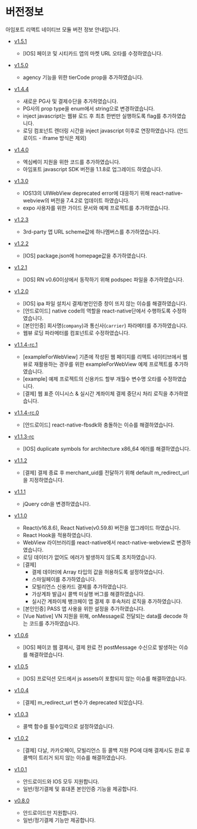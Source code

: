 # 버전정보

아임포트 리액트 네이티브 모듈 버전 정보 안내입니다.

- [v1.5.1](https://github.com/iamport/iamport-react-native/tree/master)
  - [IOS] 페이코 및 시티카드 앱의 마켓 URL 오타를 수정하였습니다.

- [v1.5.0](https://github.com/iamport/iamport-react-native/tree/v1.5.0)
  - agency 기능을 위한 tierCode prop을 추가하였습니다.

- [v1.4.4](https://github.com/iamport/iamport-react-native/tree/v1.4.4)
  - 새로운 PG사 및 결제수단을 추가하였습니다.
  - PG사의 prop type을 enum에서 string으로 변경하였습니다.
  - inject javascript는 웹뷰 로드 후 최초 한번만 실행하도록 flag를 추가하였습니다.
  - 로딩 컴포넌트 렌더링 시간을 inject javascript 이후로 연장하였습니다. (안드로이드 - iframe 방식은 제외)

- [v1.4.0](https://github.com/iamport/iamport-react-native/tree/v1.4.0)
  - 엑심베이 지원을 위한 코드를 추가하였습니다.
  - 아임포트 javascript SDK 버전을 1.1.8로 업그레이드 하였습니다.

- [v1.3.0](https://github.com/iamport/iamport-react-native/tree/v1.3.0)
  - IOS13의 UIWebView deprecated error에 대응하기 위해 react-native-webview의 버전을 7.4.2로 업데이트 하였습니다.
  - expo 사용자를 위한 가이드 문서와 예제 프로젝트를 추가하였습니다.

- [v1.2.3](https://github.com/iamport/iamport-react-native/tree/v1.2.3)
  - 3rd-party 앱 URL scheme값에 하나멤버스를 추가하였습니다.

- [v1.2.2](https://github.com/iamport/iamport-react-native/tree/v1.2.2)
  - [IOS] package.json에 homepage값을 추가하였습니다.

- [v1.2.1](https://github.com/iamport/iamport-react-native/tree/v1.2.1)
  - [IOS] RN v0.60이상에서 동작하기 위해 podspec 파일을 추가하였습니다.

- [v1.2.0](https://github.com/iamport/iamport-react-native/tree/v1.2.0)
  - [IOS] ipa 파일 설치시 결제/본인인증 창이 뜨지 않는 이슈를 해결하였습니다.
  - [안드로이드] native code의 역할을 react-native단에서 수행하도록 수정하였습니다.
  - [본인인증] 회사명(`company`)과 통신사(`carrier`) 파라메터를 추가하였습니다.
  - 웹뷰 로딩 파라메터를 컴포넌트로 수정하였습니다.

- [v1.1.4-rc.1](https://github.com/iamport/iamport-react-native/tree/v1.1.4-rc.1)
  - [exampleForWebView] 기존에 작성된 웹 페이지를 리액트 네이티브에서 웹뷰로 재활용하는 경우를 위한 exampleForWebView 예제 프로젝트를 추가하였습니다.
  - [example] 예제 프로젝트의 신용카드 할부 개월수 변수명 오타를 수정하였습니다.
  - [결제] 웹 표준 이니시스 & 실시간 계좌이체 결제 중단시 처리 로직을 추가하였습니다.

- [v1.1.4-rc.0](https://github.com/iamport/iamport-react-native/tree/v1.1.4-rc.0)
  - [안드로이드] react-native-fbsdk와 충돌하는 이슈를 해결하였습니다.

- [v1.1.3-rc](https://github.com/iamport/iamport-react-native/tree/v1.1.3-rc)
  - [IOS] duplicate symbols for architecture x86_64 에러를 해결하였습니다.

- [v1.1.2](https://github.com/iamport/iamport-react-native/tree/v1.1.2)
  - [결제] 결제 종료 후 merchant_uid를 전달하기 위해 default m_redirect_url을 지정하였습니다.

- [v1.1.1](https://github.com/iamport/iamport-react-native/tree/v1.1.1)
  - jQuery cdn을 변경하였습니다.

- [v1.1.0](https://github.com/iamport/iamport-react-native/tree/v1.1.0)
  - React(v16.8.6), React Native(v0.59.8) 버전을 업그레이드 하였습니다.
  - React Hook을 적용하였습니다.
  - WebView 라이브러리를 react-native에서 react-native-webview로 변경하였습니다.
  - 로딩 데이터가 없어도 에러가 발생하지 않도록 조치하였습니다.
  - [결제]
    - 결제 데이터에 Array 타입의 값을 허용하도록 설정하였습니다.
    - 스마일페이를 추가하였습니다.
    - 모빌리언스 신용카드 결제를 추가하였습니다.
    - 가상계좌 발급시 콜백 미실행 버그를 해결하였습니다.
    - 실시간 계좌이체 뱅크페이 앱 결제 후 후속처리 로직을 추가하였습니다.
  - [본인인증] PASS 앱 사용을 위한 설정을 추가하였습니다.
  - [Vue Native] VN 지원을 위해, onMessage로 전달되는 data를 decode 하는 코드를 추가하였습니다.

- [v1.0.6](https://github.com/iamport/iamport-react-native/tree/v1.0.6)
  - [IOS] 페이코 웹 결제시, 결제 완료 전 postMessage 수신으로 발생하는 이슈를 해결하였습니다.

- [v1.0.5](https://github.com/iamport/iamport-react-native/tree/v1.0.5)
  - [IOS] 프로덕션 모드에서 js assets이 포함되지 않는 이슈를 해결하였습니다.

- [v1.0.4](https://github.com/iamport/iamport-react-native/tree/v1.0.4)
  - [결제] m_redirect_url 변수가 deprecated 되었습니다.

- [v1.0.3](https://github.com/iamport/iamport-react-native/tree/v1.0.3)
  - 콜백 함수를 필수입력으로 설정하였습니다.

- [v1.0.2](https://github.com/iamport/iamport-react-native/tree/v1.0.2) 
  - [결제] 다날, 카카오페이, 모빌리언스 등 콜백 지원 PG에 대해 결제시도 완료 후 콜백이 트리거 되지 않는 이슈를 해결하였습니다.

- [v1.0.1](https://github.com/iamport/iamport-react-native/tree/v1.0.1) 
  - 안드로이드와 IOS 모두 지원합니다.
  - 일반/정기결제 및 휴대폰 본인인증 기능을 제공합니다.

- [v0.8.0](https://github.com/iamport/iamport-react-native/tree/v0.8.0)
  - 안드로이드만 지원합니다.
  - 일반/정기결제 기능만 제공합니다.